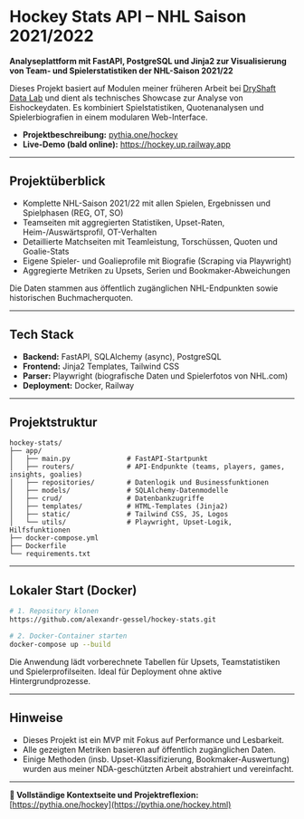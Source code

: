 # Hockey Stats API – NHL Saison 2021/2022

**Analyseplattform mit FastAPI, PostgreSQL und Jinja2 zur Visualisierung von Team- und Spielerstatistiken der NHL-Saison 2021/22**

Dieses Projekt basiert auf Modulen meiner früheren Arbeit bei [DryShaft Data Lab](https://dryshaft.net) und dient als technisches Showcase zur Analyse von Eishockeydaten. Es kombiniert Spielstatistiken, Quotenanalysen und Spielerbiografien in einem modularen Web-Interface.

- **Projektbeschreibung:** [pythia.one/hockey](https://pythia.one/hockey.html)
- **Live-Demo (bald online):** https://hockey.up.railway.app

---

## Projektüberblick

- Komplette NHL-Saison 2021/22 mit allen Spielen, Ergebnissen und Spielphasen (REG, OT, SO)
- Teamseiten mit aggregierten Statistiken, Upset-Raten, Heim-/Auswärtsprofil, OT-Verhalten
- Detaillierte Matchseiten mit Teamleistung, Torschüssen, Quoten und Goalie-Stats
- Eigene Spieler- und Goalieprofile mit Biografie (Scraping via Playwright)
- Aggregierte Metriken zu Upsets, Serien und Bookmaker-Abweichungen

Die Daten stammen aus öffentlich zugänglichen NHL-Endpunkten sowie historischen Buchmacherquoten.

---

## Tech Stack

- **Backend:** FastAPI, SQLAlchemy (async), PostgreSQL
- **Frontend:** Jinja2 Templates, Tailwind CSS
- **Parser:** Playwright (biografische Daten und Spielerfotos von NHL.com)
- **Deployment:** Docker, Railway

---

## Projektstruktur

```plaintext
hockey-stats/
├── app/
│   ├── main.py              # FastAPI-Startpunkt
│   ├── routers/             # API-Endpunkte (teams, players, games, insights, goalies)
│   ├── repositories/        # Datenlogik und Businessfunktionen
│   ├── models/              # SQLAlchemy-Datenmodelle
│   ├── crud/                # Datenbankzugriffe
│   ├── templates/           # HTML-Templates (Jinja2)
│   ├── static/              # Tailwind CSS, JS, Logos
│   └── utils/               # Playwright, Upset-Logik, Hilfsfunktionen
├── docker-compose.yml
├── Dockerfile
└── requirements.txt
```

---

## Lokaler Start (Docker)

```bash
# 1. Repository klonen
https://github.com/alexandr-gessel/hockey-stats.git

# 2. Docker-Container starten
docker-compose up --build
```

Die Anwendung lädt vorberechnete Tabellen für Upsets, Teamstatistiken und Spielerprofilseiten. Ideal für Deployment ohne aktive Hintergrundprozesse.

---

## Hinweise

- Dieses Projekt ist ein MVP mit Fokus auf Performance und Lesbarkeit.
- Alle gezeigten Metriken basieren auf öffentlich zugänglichen Daten.
- Einige Methoden (insb. Upset-Klassifizierung, Bookmaker-Auswertung) wurden aus meiner NDA-geschützten Arbeit abstrahiert und vereinfacht.

---

**📍 Vollständige Kontextseite und Projektreflexion:**  
[https://pythia.one/hockey](https://pythia.one/hockey.html)
